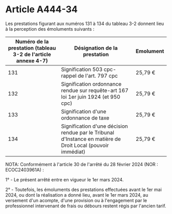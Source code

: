 # Article A444-34

Les prestations figurant aux numéros 131 à 134 du tableau 3-2 donnent lieu à la perception des émoluments suivants :

| Numéro de la prestation (tableau 3-2 de l'article annexe 4-7) | Désignation de la prestation | Emolument |
| --- | --- | --- |
| 131 | Signification 503 cpc-rappel de l'art. 797 cpc | 25,79 € |
| 132 | Signification ordonnance rendue sur requête-art 167 loi 1er juin 1924 (et 950 cpc) | 25,79 € |
| 133 | Signification d'une ordonnance de taxe | 25,79 € |
| 134 | Signification d'une décision rendue par le Tribunal d'Instance en matière de Droit Local (pouvoir immédiat) | 25,79 € |

NOTA:
Conformément à l'article 30 de l'arrêté du 28 février 2024 (NOR : ECOC2403961A) :

1° - Le présent arrêté entre en vigueur le 1er mars 2024.

2° - Toutefois, les émoluments des prestations effectuées avant le 1er mai 2024, ou dont la réalisation a donné lieu, avant le 1er mars 2024, au versement d'un acompte, d'une provision ou à l'engagement par le professionnel intervenant de frais ou débours restent régis par l'ancien tarif.
